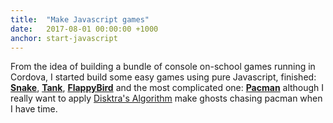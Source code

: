 ```yaml
---
title:  "Make Javascript games"
date:   2017-08-01 00:00:00 +1000
anchor: start-javascript
---
```

From the idea of building a bundle of console on-school games running in Cordova, I started build some easy games using pure Javascript, finished: **[Snake](https://iamstevendao.github.io/snake/)**, **[Tank](https://repl.it/Jr4p/1)**, **[FlappyBird](https://repl.it/Jrka/31)** and the most complicated one: **[Pacman](https://github.com/iamstevendao/pacman)** although I really want to apply [Disktra's Algorithm](https://en.wikipedia.org/wiki/Dijkstra%27s_algorithm) make ghosts chasing pacman when I have time.